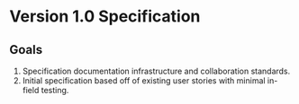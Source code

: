 # Version 1.0 Specification 

## Goals
1.  Specification documentation infrastructure and collaboration standards.
2.  Initial specification based off of existing user stories with minimal in-field testing.
